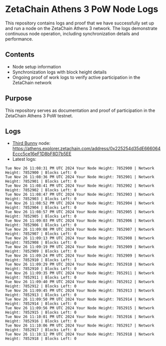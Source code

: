 # ZetaChain Athens 3 PoW Node Logs
This repository contains logs and proof that we have successfully set up and run a node on the ZetaChain Athens 3 network. The logs demonstrate continuous node operation, including synchronization details and performance.

## Contents
- Node setup information
- Synchronization logs with block height details
- Ongoing proof of work logs to verify active participation in the ZetaChain network

## Purpose
This repository serves as documentation and proof of participation in the ZetaChain Athens 3 PoW testnet.

## Logs

- [Third Bunny](https://thirdbunny.xyz/) node: https://athens.explorer.zetachain.com/address/0x225254d35dE666064Eccc5ce16eF1D8bF8D7b5EE
- Latest logs:
```
Tue Nov 26 11:08:31 PM UTC 2024 Your Node Height: 7852900 | Network Height: 7852900 | Blocks Left: 0
Tue Nov 26 11:08:36 PM UTC 2024 Your Node Height: 7852901 | Network Height: 7852901 | Blocks Left: 0
Tue Nov 26 11:08:41 PM UTC 2024 Your Node Height: 7852902 | Network Height: 7852902 | Blocks Left: 0
Tue Nov 26 11:08:47 PM UTC 2024 Your Node Height: 7852903 | Network Height: 7852903 | Blocks Left: 0
Tue Nov 26 11:08:52 PM UTC 2024 Your Node Height: 7852904 | Network Height: 7852904 | Blocks Left: 0
Tue Nov 26 11:08:57 PM UTC 2024 Your Node Height: 7852905 | Network Height: 7852905 | Blocks Left: 0
Tue Nov 26 11:09:03 PM UTC 2024 Your Node Height: 7852906 | Network Height: 7852906 | Blocks Left: 0
Tue Nov 26 11:09:08 PM UTC 2024 Your Node Height: 7852907 | Network Height: 7852907 | Blocks Left: 0
Tue Nov 26 11:09:13 PM UTC 2024 Your Node Height: 7852908 | Network Height: 7852908 | Blocks Left: 0
Tue Nov 26 11:09:19 PM UTC 2024 Your Node Height: 7852909 | Network Height: 7852909 | Blocks Left: 0
Tue Nov 26 11:09:24 PM UTC 2024 Your Node Height: 7852909 | Network Height: 7852910 | Blocks Left: 1
Tue Nov 26 11:09:29 PM UTC 2024 Your Node Height: 7852910 | Network Height: 7852910 | Blocks Left: 0
Tue Nov 26 11:09:35 PM UTC 2024 Your Node Height: 7852911 | Network Height: 7852911 | Blocks Left: 0
Tue Nov 26 11:09:40 PM UTC 2024 Your Node Height: 7852912 | Network Height: 7852912 | Blocks Left: 0
Tue Nov 26 11:09:45 PM UTC 2024 Your Node Height: 7852913 | Network Height: 7852913 | Blocks Left: 0
Tue Nov 26 11:09:50 PM UTC 2024 Your Node Height: 7852914 | Network Height: 7852914 | Blocks Left: 0
Tue Nov 26 11:09:56 PM UTC 2024 Your Node Height: 7852915 | Network Height: 7852915 | Blocks Left: 0
Tue Nov 26 11:10:01 PM UTC 2024 Your Node Height: 7852916 | Network Height: 7852916 | Blocks Left: 0
Tue Nov 26 11:10:06 PM UTC 2024 Your Node Height: 7852917 | Network Height: 7852917 | Blocks Left: 0
Tue Nov 26 11:10:12 PM UTC 2024 Your Node Height: 7852918 | Network Height: 7852918 | Blocks Left: 0
```
